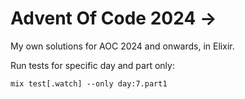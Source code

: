 # Advent Of Code 2024 ->

My own solutions for AOC 2024 and onwards, in Elixir.

Run tests for specific day and part only:

`mix test[.watch] --only day:7.part1`
